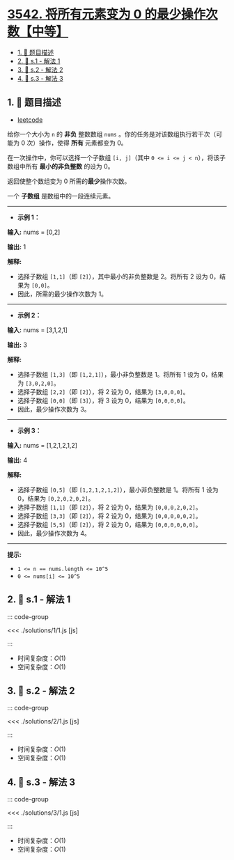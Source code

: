 # [3542. 将所有元素变为 0 的最少操作次数【中等】](https://github.com/tnotesjs/TNotes.leetcode/tree/main/notes/3542.%20%E5%B0%86%E6%89%80%E6%9C%89%E5%85%83%E7%B4%A0%E5%8F%98%E4%B8%BA%200%20%E7%9A%84%E6%9C%80%E5%B0%91%E6%93%8D%E4%BD%9C%E6%AC%A1%E6%95%B0%E3%80%90%E4%B8%AD%E7%AD%89%E3%80%91)

<!-- region:toc -->

- [1. 📝 题目描述](#1--题目描述)
- [2. 🎯 s.1 - 解法 1](#2--s1---解法-1)
- [3. 🎯 s.2 - 解法 2](#3--s2---解法-2)
- [4. 🎯 s.3 - 解法 3](#4--s3---解法-3)

<!-- endregion:toc -->

## 1. 📝 题目描述

- [leetcode](https://leetcode.cn/problems/minimum-operations-to-convert-all-elements-to-zero/)

给你一个大小为 `n` 的 **非负** 整数数组 `nums` 。你的任务是对该数组执行若干次（可能为 0 次）操作，使得 **所有** 元素都变为 0。

在一次操作中，你可以选择一个子数组 `[i, j]`（其中 `0 <= i <= j < n`），将该子数组中所有 **最小的非负整数** 的设为 0。

返回使整个数组变为 0 所需的**最少**操作次数。

一个 **子数组** 是数组中的一段连续元素。

---

- **示例 1：**

**输入:** nums = [0,2]

**输出:** 1

**解释:**

- 选择子数组 `[1,1]`（即 `[2]`），其中最小的非负整数是 2。将所有 2 设为 0，结果为 `[0,0]`。
- 因此，所需的最少操作次数为 1。

---

- **示例 2：**

**输入:** nums = [3,1,2,1]

**输出:** 3

**解释:**

- 选择子数组 `[1,3]`（即 `[1,2,1]`），最小非负整数是 1。将所有 1 设为 0，结果为 `[3,0,2,0]`。
- 选择子数组 `[2,2]`（即 `[2]`），将 2 设为 0，结果为 `[3,0,0,0]`。
- 选择子数组 `[0,0]`（即 `[3]`），将 3 设为 0，结果为 `[0,0,0,0]`。
- 因此，最少操作次数为 3。

---

- **示例 3：**

**输入:** nums = [1,2,1,2,1,2]

**输出:** 4

**解释:**

- 选择子数组 `[0,5]`（即 `[1,2,1,2,1,2]`），最小非负整数是 1。将所有 1 设为 0，结果为 `[0,2,0,2,0,2]`。
- 选择子数组 `[1,1]`（即 `[2]`），将 2 设为 0，结果为 `[0,0,0,2,0,2]`。
- 选择子数组 `[3,3]`（即 `[2]`），将 2 设为 0，结果为 `[0,0,0,0,0,2]`。
- 选择子数组 `[5,5]`（即 `[2]`），将 2 设为 0，结果为 `[0,0,0,0,0,0]`。
- 因此，最少操作次数为 4。

---

**提示:**

- `1 <= n == nums.length <= 10^5`
- `0 <= nums[i] <= 10^5`

## 2. 🎯 s.1 - 解法 1

::: code-group

<<< ./solutions/1/1.js [js]

:::

- 时间复杂度：$O(1)$
- 空间复杂度：$O(1)$

## 3. 🎯 s.2 - 解法 2

::: code-group

<<< ./solutions/2/1.js [js]

:::

- 时间复杂度：$O(1)$
- 空间复杂度：$O(1)$

## 4. 🎯 s.3 - 解法 3

::: code-group

<<< ./solutions/3/1.js [js]

:::

- 时间复杂度：$O(1)$
- 空间复杂度：$O(1)$
